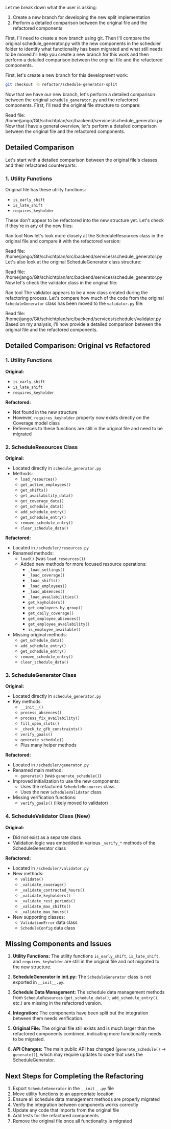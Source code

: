 <think>Let me break down what the user is asking:

1. Create a new branch for developing the new split implementation
2. Perform a detailed comparison between the original file and the refactored components

First, I'll need to create a new branch using git. Then I'll compare the original schedule_generator.py with the new components in the scheduler folder to identify what functionality has been migrated and what still needs to be moved.</think>I'll help you create a new branch for this work and then perform a detailed comparison between the original file and the refactored components.

First, let's create a new branch for this development work:

```bash
git checkout -b refactor/schedule-generator-split
```
Now that we have our new branch, let's perform a detailed comparison between the original `schedule_generator.py` and the refactored components. First, I'll read the original file structure to compare:

Read file: /home/jango/Git/schichtplan/src/backend/services/schedule_generator.py
Now that I have a general overview, let's perform a detailed comparison between the original file and the refactored components.

## Detailed Comparison

Let's start with a detailed comparison between the original file's classes and their refactored counterparts:

### 1. Utility Functions

Original file has these utility functions:
- `is_early_shift`
- `is_late_shift`
- `requires_keyholder`

These don't appear to be refactored into the new structure yet. Let's check if they're in any of the new files:

Ran tool
Now let's look more closely at the ScheduleResources class in the original file and compare it with the refactored version:

Read file: /home/jango/Git/schichtplan/src/backend/services/schedule_generator.py
Let's also look at the original ScheduleGenerator class structure:

Read file: /home/jango/Git/schichtplan/src/backend/services/schedule_generator.py
Now let's check the validator class in the original file:

Ran tool
The validator appears to be a new class created during the refactoring process. Let's compare how much of the code from the original `ScheduleGenerator` class has been moved to the `validator.py` file:

Read file: /home/jango/Git/schichtplan/src/backend/services/scheduler/validator.py
Based on my analysis, I'll now provide a detailed comparison between the original file and the refactored components.

## Detailed Comparison: Original vs Refactored

### 1. Utility Functions

**Original:** 
- `is_early_shift`
- `is_late_shift`
- `requires_keyholder`

**Refactored:** 
- Not found in the new structure
- However, `requires_keyholder` property now exists directly on the Coverage model class
- References to these functions are still in the original file and need to be migrated

### 2. ScheduleResources Class

**Original:**
- Located directly in `schedule_generator.py`
- Methods:
  - `load_resources()`
  - `get_active_employees()`
  - `get_shifts()`
  - `get_availability_data()`
  - `get_coverage_data()`
  - `get_schedule_data()`
  - `add_schedule_entry()`
  - `get_schedule_entry()`
  - `remove_schedule_entry()`
  - `clear_schedule_data()`

**Refactored:**
- Located in `/scheduler/resources.py`
- Renamed methods:
  - `load()` (was `load_resources()`)
  - Added new methods for more focused resource operations:
    - `_load_settings()`
    - `_load_coverage()`
    - `_load_shifts()`
    - `_load_employees()`
    - `_load_absences()`
    - `_load_availabilities()`
    - `get_keyholders()`
    - `get_employees_by_group()`
    - `get_daily_coverage()`
    - `get_employee_absences()`
    - `get_employee_availability()`
    - `is_employee_available()`
- Missing original methods:
  - `get_schedule_data()`
  - `add_schedule_entry()`
  - `get_schedule_entry()`
  - `remove_schedule_entry()`
  - `clear_schedule_data()`

### 3. ScheduleGenerator Class

**Original:**
- Located directly in `schedule_generator.py`
- Key methods:
  - `__init__()`
  - `process_absences()`
  - `process_fix_availability()`
  - `fill_open_slots()`
  - `_check_tz_gfb_constraints()`
  - `verify_goals()`
  - `generate_schedule()`
  - Plus many helper methods

**Refactored:**
- Located in `/scheduler/generator.py`
- Renamed main method:
  - `generate()` (was `generate_schedule()`)
- Improved initialization to use the new components:
  - Uses the refactored `ScheduleResources` class
  - Uses the new `ScheduleValidator` class
- Missing verification functions:
  - `verify_goals()` (likely moved to validator)

### 4. ScheduleValidator Class (New)

**Original:**
- Did not exist as a separate class
- Validation logic was embedded in various `_verify_*` methods of the ScheduleGenerator class

**Refactored:**
- Located in `/scheduler/validator.py`
- New methods:
  - `validate()`
  - `_validate_coverage()`
  - `_validate_contracted_hours()`
  - `_validate_keyholders()`
  - `_validate_rest_periods()`
  - `_validate_max_shifts()`
  - `_validate_max_hours()`
- New supporting classes:
  - `ValidationError` data class
  - `ScheduleConfig` data class

## Missing Components and Issues

1. **Utility Functions:** The utility functions `is_early_shift`, `is_late_shift`, and `requires_keyholder` are still in the original file and not migrated to the new structure.

2. **ScheduleGenerator in __init__.py:** The `ScheduleGenerator` class is not exported in `__init__.py`.

3. **Schedule Data Management:** The schedule data management methods from `ScheduleResources` (`get_schedule_data()`, `add_schedule_entry()`, etc.) are missing in the refactored version.

4. **Integration:** The components have been split but the integration between them needs verification.

5. **Original File:** The original file still exists and is much larger than the refactored components combined, indicating more functionality needs to be migrated.

6. **API Changes:** The main public API has changed (`generate_schedule()` -> `generate()`), which may require updates to code that uses the ScheduleGenerator.

## Next Steps for Completing the Refactoring

1. Export `ScheduleGenerator` in the `__init__.py` file
2. Move utility functions to an appropriate location
3. Ensure all schedule data management methods are properly migrated
4. Verify the integration between components works correctly
5. Update any code that imports from the original file
6. Add tests for the refactored components
7. Remove the original file once all functionality is migrated
